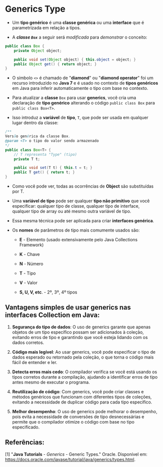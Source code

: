 # Generics Type

- Um **tipo genérico** é uma **classe genérica** ou uma **interface** que é parametrizada em relação a tipos.


- A **_classe `Box`_** a seguir será _modificada_ para _demonstrar_ o conceito:

```` java
public class Box {
    private Object object;

    public void set(Object object) { this.object = object; }
    public Object get() { return object; }
}
````
- O símbolo `<>` é chamado de "**diamond**" ou "**diamond operator**" foi um recurso introduzido no **Java 7** e é usado no contexto de **tipos genéricos** em Java para inferir automaticamente o tipo com base no contexto.


- Para atualizar a **classe** `Box` para usar **generics**, você cria uma declaração de **tipo genérico** alterando o código `public class Box` para `public class Box<T>`.


- Isso introduz a **variável** de **tipo**, `T`, que pode ser usada em qualquer lugar dentro da classe:

```` java
/**
Versão genérica da classe Box.
@param <T> o tipo do valor sendo armazenado
*/
public class Box<T> {
	// T representa "Type" (tipo)
    private T t;

    public void set(T t) { this.t = t; }
    public T get() { return t; }
}
````

- Como você pode ver, todas as ocorrências de **Object** são substituídas por T.


- Uma **variável de tipo** pode ser qualquer **tipo não primitivo** que você especificar: qualquer tipo de classe, qualquer tipo de interface, qualquer tipo de array ou até mesmo outra variável de tipo.


- Essa mesma técnica pode ser aplicada para criar **interfaces genérica**.


- Os **nomes** de parâmetros de tipo mais comumente usados são:

  * **E** - Elemento (usado extensivamente pelo Java Collections Framework)

  * **K** - Chave

  * **N** - Número

  * **T** - Tipo

  * **V** - Valor

  * **S, U, V, etc**. - 2º, 3º, 4º tipos

## Vantagens simples de usar generics nas interfaces Collection em Java:

1. **Segurança do tipo de dados**: O uso de generics garante que apenas objetos de um tipo específico possam ser adicionados à coleção, evitando erros de tipo e garantindo que você esteja lidando com os dados corretos.


2. **Código mais legível**: Ao usar generics, você pode especificar o tipo de dados esperado ou retornado pela coleção, o que torna o código mais fácil de entender e ler.


3. **Detecta erros mais cedo**: O compilador verifica se você está usando os tipos corretos durante a compilação, ajudando a identificar erros de tipo antes mesmo de executar o programa.


4. **Reutilização de código**: Com generics, você pode criar classes e métodos genéricos que funcionam com diferentes tipos de coleções, evitando a necessidade de duplicar código para cada tipo específico.


5. **Melhor desempenho**: O uso de generics pode melhorar o desempenho, pois evita a necessidade de conversões de tipo desnecessárias e permite que o compilador otimize o código com base no tipo especificado.

## Referências:
[1] "**Java Tutorials** - _Generics_ - Generic Types." Oracle. Disponível em: https://docs.oracle.com/javase/tutorial/java/generics/types.html.

